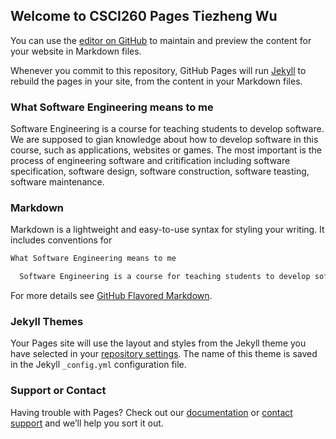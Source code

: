 ## Welcome to CSCI260 Pages Tiezheng Wu

You can use the [editor on GitHub](https://github.com/Aixinjuluo/Aixinjuluo.github.io/edit/master/index.md) to maintain and preview the content for your website in Markdown files.

Whenever you commit to this repository, GitHub Pages will run [Jekyll](https://jekyllrb.com/) to rebuild the pages in your site, from the content in your Markdown files.

### What Software Engineering means to me

  Software Engineering is a course for teaching students to develop software. We are supposed to gian knowledge about how to develop software in this course, such as applications, websites or games. The most important is the process of engineering software and critification including software specification, software design, software construction, software teasting, software maintenance. 

### Markdown

Markdown is a lightweight and easy-to-use syntax for styling your writing. It includes conventions for

```markdown
What Software Engineering means to me

  Software Engineering is a course for teaching students to develop software. We are supposed to gian knowledge about how to develop software in this course, such as applications, websites or games. The most important is the process of engineering software and critification including software specification, software design, software construction, software teasting, software maintenance. 


```

For more details see [GitHub Flavored Markdown](https://guides.github.com/features/mastering-markdown/).

### Jekyll Themes

Your Pages site will use the layout and styles from the Jekyll theme you have selected in your [repository settings](https://github.com/Aixinjuluo/Aixinjuluo.github.io/settings). The name of this theme is saved in the Jekyll `_config.yml` configuration file.

### Support or Contact

Having trouble with Pages? Check out our [documentation](https://help.github.com/categories/github-pages-basics/) or [contact support](https://github.com/contact) and we’ll help you sort it out.

